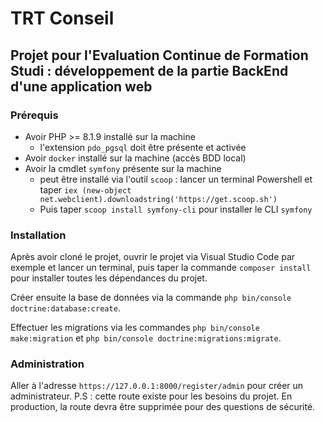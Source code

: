 # TRT Conseil

## Projet pour l'Evaluation Continue de Formation Studi : développement de la partie BackEnd d'une application web

### Prérequis
- Avoir PHP >= 8.1.9 installé sur la machine
	- l'extension `pdo_pgsql` doit être présente et activée
- Avoir `docker` installé sur la machine (accès BDD local)
- Avoir la cmdlet `symfony` présente sur la machine
	- peut être installé via l'outil `scoop` : lancer un terminal Powershell et taper `iex (new-object net.webclient).downloadstring('https://get.scoop.sh')`
	- Puis taper `scoop install symfony-cli` pour installer le CLI `symfony`

### Installation
Après avoir cloné le projet, ouvrir le projet via Visual Studio Code par exemple et lancer un terminal, puis taper la commande `composer install` pour installer toutes les dépendances du projet.

Créer ensuite la base de données via la commande `php bin/console doctrine:database:create`.

Effectuer les migrations via les commandes `php bin/console make:migration` et `php bin/console doctrine:migrations:migrate`.

### Administration

Aller à l'adresse `https://127.0.0.1:8000/register/admin` pour créer un administrateur.
P.S : cette route existe pour les besoins du projet. En production, la route devra être supprimée pour des questions de sécurité.